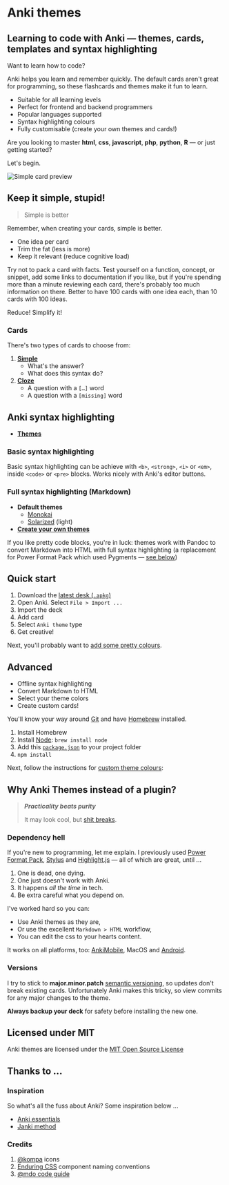 # Anki themes
## Learning to code with Anki — themes, cards, templates and syntax highlighting

Want to learn how to code?

Anki helps you learn and remember quickly. The default cards aren't great for programming, so these flashcards and themes make it fun to learn.

- Suitable for all learning levels
- Perfect for frontend and backend programmers
- Popular languages supported
- Syntax highlighting colours
- Fully customisable (create your own themes and cards!)

Are you looking to master **html**, **css**, **javascript**, **php**, **python**, **R** — or just getting started?

Let's begin.

![Simple card preview](./preview.png)


## Keep it simple, stupid!

> Simple is better

Remember, when creating your cards, simple is better. 

- One idea per card
- Trim the fat (less is more)
- Keep it relevant (reduce cognitive load)

Try not to pack a card with facts. Test yourself on a function, concept, or snippet, add some links to documentation if you like, but if you're spending more than a minute reviewing each card, there's probably too much information on there. Better to have 100 cards with one idea each, than 10 cards with 100 ideas.

Reduce! Simplify it!


### Cards

There's two types of cards to choose from:

1. **[Simple](./source/docs/simple.md)**
    - What's the answer?
    - What does this syntax do?
2. **[Cloze](./source/docs/cloze.md)**
    - A question with a `[…]` word
    - A question with a `[missing]` word


## Anki syntax highlighting

- **[Themes](./source/docs/themes.md)**

### Basic syntax highlighting

Basic syntax highlighting can be achieve with `<b>`, `<strong>`, `<i>` or `<em>`, inside `<code>` or `<pre>` blocks. Works nicely with Anki's editor buttons.

### Full syntax highlighting (Markdown)

- **Default themes**
    - [Monokai](https://www.monokai.pro)
    - [Solarized](https://ethanschoonover.com/solarized/) (light)
- **[Create your own themes](./source/docs/themes.md#customising-themes)**

If you like pretty code blocks, you're in luck: themes work with Pandoc to convert Markdown into HTML with full syntax highlighting (a replacement for Power Format Pack which used Pygments — [see below](#dependency-hell))



## Quick start

1. Download the [latest desk (`.apkg`)](https://github.com/badlydrawnrob/anki/releases)
2. Open Anki. Select `File > Import ...`
3. Import the deck
4. Add card
5. Select `Anki theme` type
6. Get creative!

Next, you'll probably want to [add some pretty colours](./source/docs/themes.md).



## Advanced

- Offline syntax highlighting
- Convert Markdown to HTML
- Select your theme colors
- Create custom cards!

You'll know your way around [Git](https://git-scm.com) and have [Homebrew](https://brew.sh) installed.

1. Install Homebrew
2. Install [Node](https://nodejs.org/): `brew install node`
3. Add this [`package.json`](#) to your project folder
4. `npm install`

Next, follow the instructions for [custom theme colours](./source/docs/themes.md):



## Why Anki Themes instead of a plugin?

> ***Practicality beats purity***
>
> It may look cool, but [shit breaks](https://en.wikipedia.org/wiki/Dependency_hell).

### Dependency hell

If you're new to programming, let me explain. I previously used [Power Format Pack](https://gitlab.com/neftas/supplementary-buttons-anki/issues/96), [Stylus](http://stylus-lang.com) and [Highlight.js](https://highlightjs.org/) — all of which are great, until ...

1. One is dead, one dying.
2. One just doesn't work with Anki.
3. It happens _all the time_ in tech.
4. Be extra careful what you depend on.

I've worked hard so you can:

- Use Anki themes as they are,
- Or use the excellent `Markdown > HTML` workflow,
- You can edit the css to your hearts content.

It works on all platforms, too: [AnkiMobile](http://ankisrs.net/docs/AnkiMobile.html), MacOS and [Android](https://github.com/ankidroid/Anki-Android).



### Versions

I try to stick to **major.minor.patch** [semantic versioning](http://semver.org), so updates don't break existing cards. Unfortunately Anki makes this tricky, so view commits for any major changes to the theme.

**Always backup your deck** for safety before installing the new one.


## Licensed under MIT

Anki themes are licensed under the [MIT Open Source License](./license.md)


## Thanks to ...

### Inspiration

So what's all the fuss about Anki? Some inspiration below ...

- [Anki essentials](http://alexvermeer.com/anki-essentials/)
- [Janki method](http://www.jackkinsella.ie/2011/12/05/janki-method.html)

### Credits

1. [@kompa](https://konpa.github.io/devicon/) icons
2. [Enduring CSS](http://ecss.io) component naming conventions
3. [@mdo code guide](http://codeguide.co/)
